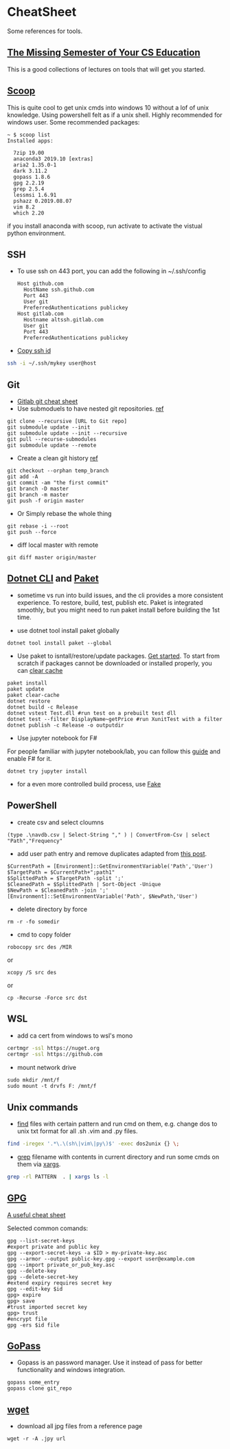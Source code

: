 # CheatSheet

Some references for tools. 

## [The Missing Semester of Your CS Education](https://missing.csail.mit.edu/)

This is a good collections of lectures on tools that will get you started. 

## [Scoop](https://github.com/lukesampson/scoop)

This is quite cool to get unix cmds into windows 10 without a lof of unix knowledge. Using powershell felt as if a unix shell. Highly recommended for windows user.  Some recommended packages:

```
~ $ scoop list
Installed apps:

  7zip 19.00
  anaconda3 2019.10 [extras]
  aria2 1.35.0-1
  dark 3.11.2
  gopass 1.8.6
  gpg 2.2.19
  grep 2.5.4
  lessmsi 1.6.91
  pshazz 0.2019.08.07
  vim 8.2
  which 2.20
```

if you install anaconda with scoop, run activate to activate the vistual python environment.  

## SSH

- To use ssh on 443 port, you can add the following in ~/.ssh/config

  ```sshconfig
  Host github.com
    HostName ssh.github.com
    Port 443
    User git
    PreferredAuthentications publickey
  Host gitlab.com
    Hostname altssh.gitlab.com
    User git
    Port 443
    PreferredAuthentications publickey
  ```

- [Copy ssh id](https://www.ssh.com/ssh/copy-id)

```bash
ssh -i ~/.ssh/mykey user@host
```

## Git
- [Gitlab git cheat sheet](https://about.gitlab.com/images/press/git-cheat-sheet.pdf)
- Use submoduels to have nested git repositories. [ref](https://www.vogella.com/tutorials/GitSubmodules/article.html)

```console
git clone --recursive [URL to Git repo]
git submodule update --init
git submodule update --init --recursive
git pull --recurse-submodules
git submodule update --remote
```

- Create a clean git history [ref](https://tecadmin.net/delete-commit-history-in-github/)

```console
git checkout --orphan temp_branch
git add -A
git commit -am "the first commit"
git branch -D master
git branch -m master
git push -f origin master
```

- Or Simply rebase the whole thing

```console
git rebase -i --root
git push --force
```

- diff local master with remote

```console
git diff master origin/master
``` 

## [Dotnet CLI](https://docs.microsoft.com/en-us/dotnet/core/tools/?tabs=netcore2x) and [Paket](https://fsprojects.github.io/Paket/)

- sometime vs run into build issues, and the cli provides a more consistent experience. To restore, build, test, publish etc. Paket is integrated smoothly, but you might need to run paket install before building the 1st time.

- use dotnet tool install paket globally

```console
dotnet tool install paket --global
```
- Use paket to isntall/restore/update packages. [Get started](https://fsprojects.github.io/Paket/getting-started.html). To start from scratch if packages cannot be downloaded or installed properly, you can [clear cache](https://fsprojects.github.io/Paket/paket-clear-cache.html)

```console
paket install
paket update
paket clear-cache
dotnet restore
dotnet build -c Release
dotnet vstest Test.dll #run test on a prebuilt test dll
dotnet test --filter DisplayName~getPrice #run XunitTest with a filter
dotnet publish -c Release -o outputdir
```
- Use jupyter notebook for F#

For people familiar with jupyter notebook/lab, you can follow this [guide](https://www.hanselman.com/blog/AnnouncingNETJupyterNotebooks.aspx) and enable F# for it.  

```
dotnet try jupyter install
```
- for a even more controlled build process, use [Fake](https://fake.build/)


## PowerShell

- create csv and select cloumns

```pwsh
(type .\navdb.csv | Select-String "," ) | ConvertFrom-Csv | select "Path","Frequency"
```

- add user path entry and remove duplicates
  adapted from [this post](https://itluke.online/2018/07/16/how-to-remove-duplicates-from-your-path-environment-variable-with-powershell/).  

```pwsh
$CurrentPath = [Environment]::GetEnvironmentVariable('Path','User')
$TargetPath = $CurrentPath+";path1"
$SplittedPath = $TargetPath -split ';'
$CleanedPath = $SplittedPath | Sort-Object -Unique
$NewPath = $CleanedPath -join ';'
[Environment]::SetEnvironmentVariable('Path', $NewPath,'User')
```

- delete directory by force

```
rm -r -fo somedir
```


- cmd to copy folder
```console
robocopy src des /MIR
```

or

```console
xcopy /S src des
```

or

```
cp -Recurse -Force src dst
```

## WSL

- add ca cert from windows to wsl's mono

```bash
certmgr -ssl https://nuget.org
certmgr -ssl https://github.com
```

- mount network drive

```
sudo mkdir /mnt/f
sudo mount -t drvfs F: /mnt/f
```

## Unix commands

- [find](http://man7.org/linux/man-pages/man1/find.1.html) files with certain pattern and run cmd on them, e.g. change dos to unix txt format for all .sh .vim and .py files.

```bash
find -iregex '.*\.\(sh\|vim\|py\)$' -exec dos2unix {} \;
```

- [grep](https://www.gnu.org/software/grep/manual/grep.html) filename with contents in current directory and run some cmds on them via [xargs](http://man7.org/linux/man-pages/man1/xargs.1.html).

```bash
grep -rl PATTERN  . | xargs ls -l
```

## [GPG](https://www.gnupg.org/)

[A useful cheat sheet](https://guides.library.illinois.edu/data_encryption/gpgcheatsheet)

Selected common comands:

```console
gpg --list-secret-keys 
#export private and public key
gpg --export-secret-keys -a $ID > my-private-key.asc
gpg --armor --output public-key.gpg --export user@example.com
gpg --import private_or_pub_key.asc
gpg --delete-key 
gpg --delete-secret-key
#extend expiry requires secret key
gpg --edit-key $id
gpg> expire
gpg> save
#trust imported secret key
gpg> trust 
#encrypt file
gpg -ers $id file
```


## [GoPass](https://www.gopass.pw/)

- Gopass is an password manager. Use it instead of pass for better functionality and windows integration.

```console
gopass some_entry
gopass clone git_repo
```

## [wget](https://www.gnu.org/software/wget/manual/wget.html)

- download all jpg files from a reference page

```console
wget -r -A .jpy url
```
